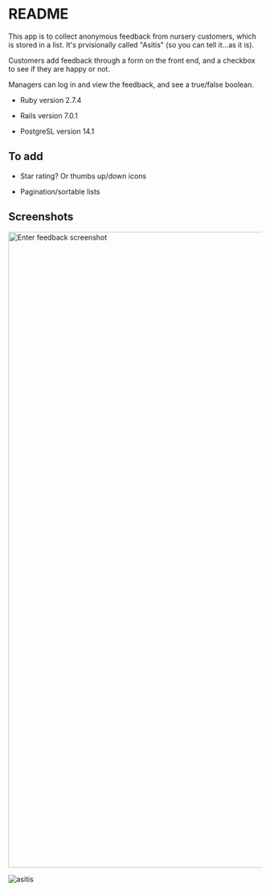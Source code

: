 # README

This app is to collect anonymous feedback from nursery customers, which is stored in a list. It's prvisionally called "Asitis" (so you can tell it...as it is).

Customers add feedback through a form on the front end, and a checkbox to see if they are happy or not.

Managers can log in and view the feedback, and see a true/false boolean.

* Ruby version 2.7.4

* Rails version 7.0.1

* PostgreSL version 14.1


## To add

* Star rating? Or thumbs up/down icons

* Pagination/sortable lists

## Screenshots

<img width="1265" alt="Enter feedback screenshot" src="https://user-images.githubusercontent.com/19713055/152773067-25cfda1a-5d3d-48aa-9332-90d6ecb51f11.png">

![asitis](https://user-images.githubusercontent.com/19713055/152774243-3e073176-6008-4085-aa75-9f167ff1551f.png)